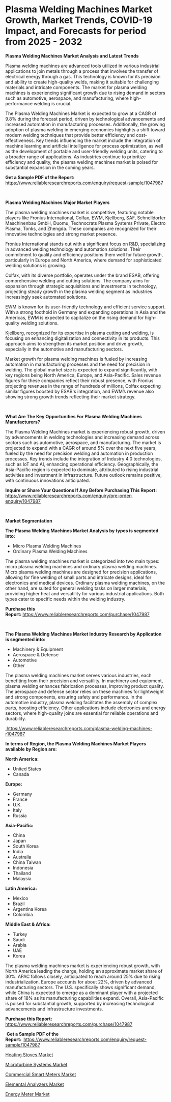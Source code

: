 <p><h1>Plasma Welding Machines Market Growth, Market Trends, COVID-19 Impact, and Forecasts for period from 2025 - 2032</h1></p><p><strong>Plasma Welding Machines Market Analysis and Latest Trends</strong></p>
<p><p>Plasma welding machines are advanced tools utilized in various industrial applications to join metals through a process that involves the transfer of electrical energy through a gas. This technology is known for its precision and ability to create high-quality welds, making it suitable for challenging materials and intricate components. The market for plasma welding machines is experiencing significant growth due to rising demand in sectors such as automotive, aerospace, and manufacturing, where high-performance welding is crucial.</p><p>The Plasma Welding Machines Market is expected to grow at a CAGR of 9.8% during the forecast period, driven by technological advancements and increased automation in manufacturing processes. Additionally, the growing adoption of plasma welding in emerging economies highlights a shift toward modern welding techniques that provide better efficiency and cost-effectiveness. Key trends influencing the market include the integration of machine learning and artificial intelligence for process optimization, as well as the development of portable and user-friendly welding units, catering to a broader range of applications. As industries continue to prioritize efficiency and quality, the plasma welding machines market is poised for substantial expansion in the coming years.</p></p>
<p><strong>Get a Sample PDF of the Report:&nbsp;</strong> <a href="https://www.reliableresearchreports.com/enquiry/request-sample/1047987?utm_campaign=7&utm_medium=2&utm_source=Github&utm_content=ia&utm_term=08042025&utm_id=plasma-welding-machines">https://www.reliableresearchreports.com/enquiry/request-sample/1047987</a></p>
<p>&nbsp;</p>
<p><strong>Plasma Welding Machines Major Market Players</strong></p>
<p><p>The plasma welding machines market is competitive, featuring notable players like Fronius International, Colfax, EWM, Kjellberg, SAF, Schnelldorfer Maschinenbau GmbH, Duomu, Technocrats Plasma Systems Private, Electro Plasma, Tonks, and Zhengda. These companies are recognized for their innovative technologies and strong market presence.</p><p>Fronius International stands out with a significant focus on R&D, specializing in advanced welding technology and automation solutions. Their commitment to quality and efficiency positions them well for future growth, particularly in Europe and North America, where demand for sophisticated welding solutions is growing.</p><p>Colfax, with its diverse portfolio, operates under the brand ESAB, offering comprehensive welding and cutting solutions. The company aims for expansion through strategic acquisitions and investments in technology, projecting steady growth in the plasma welding segment as industries increasingly seek automated solutions.</p><p>EWM is known for its user-friendly technology and efficient service support. With a strong foothold in Germany and expanding operations in Asia and the Americas, EWM is expected to capitalize on the rising demand for high-quality welding solutions.</p><p>Kjellberg, recognized for its expertise in plasma cutting and welding, is focusing on enhancing digitalization and connectivity in its products. This approach aims to strengthen its market position and drive growth, especially in the automotive and manufacturing sectors.</p><p>Market growth for plasma welding machines is fueled by increasing automation in manufacturing processes and the need for precision in welding. The global market size is expected to expand significantly, with key regions being North America, Europe, and Asia-Pacific. Sales revenue figures for these companies reflect their robust presence, with Fronius projecting revenues in the range of hundreds of millions, Colfax expecting similar figures boosted by ESAB's integration, and EWM’s revenue also showing strong growth trends reflecting their market strategy.</p></p>
<p>&nbsp;</p>
<p><strong>What Are The Key Opportunities For Plasma Welding Machines Manufacturers?</strong></p>
<p><p>The Plasma Welding Machines market is experiencing robust growth, driven by advancements in welding technologies and increasing demand across sectors such as automotive, aerospace, and manufacturing. The market is projected to expand with a CAGR of around 5% over the next five years, fueled by the need for precision welding and automation in production processes. Key trends include the integration of Industry 4.0 technologies, such as IoT and AI, enhancing operational efficiency. Geographically, the Asia-Pacific region is expected to dominate, attributed to rising industrial activities and investment in infrastructure. Future outlook remains positive, with continuous innovations anticipated.</p></p>
<p><strong>Inquire or Share Your Questions If Any Before Purchasing This Report:</strong> <a href="https://www.reliableresearchreports.com/enquiry/pre-order-enquiry/1047987?utm_campaign=7&utm_medium=2&utm_source=Github&utm_content=ia&utm_term=08042025&utm_id=plasma-welding-machines">https://www.reliableresearchreports.com/enquiry/pre-order-enquiry/1047987</a></p>
<p>&nbsp;</p>
<p><strong>Market Segmentation</strong></p>
<p><strong>The Plasma Welding Machines Market Analysis by types is segmented into:</strong></p>
<p><ul><li>Micro Plasma Welding Machines</li><li>Ordinary Plasma Welding Machines</li></ul></p>
<p><p>The plasma welding machines market is categorized into two main types: micro plasma welding machines and ordinary plasma welding machines. Micro plasma welding machines are designed for precision applications, allowing for fine welding of small parts and intricate designs, ideal for electronics and medical devices. Ordinary plasma welding machines, on the other hand, are suited for general welding tasks on larger materials, providing higher heat and versatility for various industrial applications. Both types cater to specific needs within the welding industry.</p></p>
<p><strong>Purchase this Report:&nbsp;</strong><a href="https://www.reliableresearchreports.com/purchase/1047987?utm_campaign=7&utm_medium=2&utm_source=Github&utm_content=ia&utm_term=08042025&utm_id=plasma-welding-machines">https://www.reliableresearchreports.com/purchase/1047987</a></p>
<p>&nbsp;</p>
<p><strong>The Plasma Welding Machines Market Industry Research by Application is segmented into:</strong></p>
<p><ul><li>Machinery & Equipment</li><li>Aerospace & Defense</li><li>Automotive</li><li>Other</li></ul></p>
<p><p>The plasma welding machines market serves various industries, each benefiting from their precision and versatility. In machinery and equipment, plasma welding enhances fabrication processes, improving product quality. The aerospace and defense sector relies on these machines for lightweight and strong components, ensuring safety and performance. In the automotive industry, plasma welding facilitates the assembly of complex parts, boosting efficiency. Other applications include electronics and energy sectors, where high-quality joins are essential for reliable operations and durability.</p></p>
<p><a href="https://www.reliableresearchreports.com/plasma-welding-machines-r1047987?utm_campaign=7&utm_medium=2&utm_source=Github&utm_content=ia&utm_term=08042025&utm_id=plasma-welding-machines">&nbsp;https://www.reliableresearchreports.com/plasma-welding-machines-r1047987</a></p>
<p><strong>In terms of Region, the Plasma Welding Machines Market Players available by Region are:</strong></p>
<p>
    <p> <strong> North America: </strong>
        <ul>
            <li>United States</li>
            <li>Canada</li>
        </ul>
        </p> 
    <p> <strong> Europe: </strong>
        <ul>
            <li>Germany</li>
            <li>France</li>
            <li>U.K.</li>
            <li>Italy</li>
            <li>Russia</li>
        </ul>
        </p> 
    <p> <strong> Asia-Pacific: </strong>
        <ul>
            <li>China</li>
            <li>Japan</li>
            <li>South Korea</li>
            <li>India</li>
            <li>Australia</li>
            <li>China Taiwan</li>
            <li>Indonesia</li>
            <li>Thailand</li>
            <li>Malaysia</li>
        </ul>
        </p> 
    <p> <strong> Latin America: </strong>
        <ul>
            <li>Mexico</li>
            <li>Brazil</li>
            <li>Argentina Korea</li>
            <li>Colombia</li>
        </ul>
        </p> 
    <p> <strong> Middle East & Africa: </strong>
        <ul>
            <li>Turkey</li>
            <li>Saudi</li>
            <li>Arabia</li>
            <li>UAE</li>
            <li>Korea</li>
        </ul>
    </p>
    </p>
<p><p>The plasma welding machines market is experiencing robust growth, with North America leading the charge, holding an approximate market share of 30%. APAC follows closely, anticipated to reach around 25% due to rising industrialization. Europe accounts for about 22%, driven by advanced manufacturing sectors. The U.S. specifically shows significant demand, while China is expected to emerge as a dominant player with a projected share of 18% as its manufacturing capabilities expand. Overall, Asia-Pacific is poised for substantial growth, supported by increasing technological advancements and infrastructure investments.</p></p>
<p><strong>Purchase this Report: </strong><a href="https://www.reliableresearchreports.com/purchase/1047987?utm_campaign=7&utm_medium=2&utm_source=Github&utm_content=ia&utm_term=08042025&utm_id=plasma-welding-machines">https://www.reliableresearchreports.com/purchase/1047987</a></p>
<p>&nbsp;<strong>Get a Sample PDF of the Report:&nbsp;&nbsp;</strong><a href="https://www.reliableresearchreports.com/enquiry/request-sample/1047987?utm_campaign=7&utm_medium=2&utm_source=Github&utm_content=ia&utm_term=08042025&utm_id=plasma-welding-machines">https://www.reliableresearchreports.com/enquiry/request-sample/1047987</a></p>
<p><strong></strong></p>
<p><p><a href="https://github.com/vigatoimrene04/Market-Research-Report-List-1/blob/main/heating-stoves-market.md?utm_campaign=7&utm_medium=2&utm_source=Github&utm_content=ia&utm_term=08042025&utm_id=plasma-welding-machines">Heating Stoves Market</a></p><p><a href="https://github.com/ozolsgasko02/Market-Research-Report-List-1/blob/main/microturbine-systems-market.md?utm_campaign=7&utm_medium=2&utm_source=Github&utm_content=ia&utm_term=08042025&utm_id=plasma-welding-machines">Microturbine Systems Market</a></p><p><a href="https://github.com/supashcriana/Market-Research-Report-List-1/blob/main/commercial-smart-meters-market.md?utm_campaign=7&utm_medium=2&utm_source=Github&utm_content=ia&utm_term=08042025&utm_id=plasma-welding-machines">Commercial Smart Meters Market</a></p><p><a href="https://github.com/gasiorgary79/Market-Research-Report-List-1/blob/main/elemental-analyzers-market.md?utm_campaign=7&utm_medium=2&utm_source=Github&utm_content=ia&utm_term=08042025&utm_id=plasma-welding-machines">Elemental Analyzers Market</a></p><p><a href="https://github.com/joubehobock75/Market-Research-Report-List-1/blob/main/energy-meter-market.md?utm_campaign=7&utm_medium=2&utm_source=Github&utm_content=ia&utm_term=08042025&utm_id=plasma-welding-machines">Energy Meter Market</a></p></p>